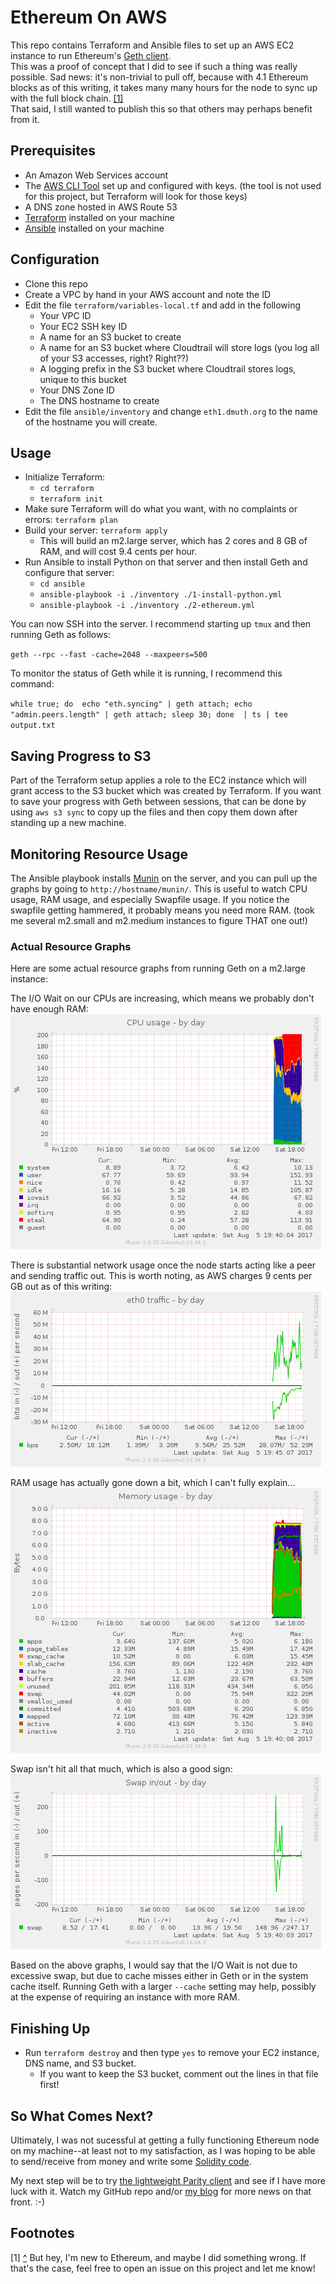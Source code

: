 # Ethereum On AWS

This repo contains Terraform and Ansible files to set up an AWS EC2 instance to run Ethereum's <a href="https://github.com/ethereum/go-ethereum/wiki/geth">Geth client</a>.  
This was a proof of concept that I did to see if such a thing was really possible.  Sad news: 
it's non-trivial to pull off, because with 4.1 Ethereum blocks as of this writing, it takes many 
many hours for the node to sync up with the full block chain. <a href="#note1">[1]</a><a name="back1"></a>  
That said, I still wanted to publish this so that others may perhaps benefit from it.


## Prerequisites

- An Amazon Web Services account
- The <a href="https://aws.amazon.com/cli/">AWS CLI Tool</a> set up and configured with keys. (the tool is not used for this project, but Terraform will look for those keys)
- A DNS zone hosted in AWS Route 53
- <a href="https://www.terraform.io/">Terraform</a> installed on your machine
- <a href="https://www.ansible.com/">Ansible</a> installed on your machine


## Configuration

- Clone this repo
- Create a VPC by hand in your AWS account and note the ID
- Edit the file `terraform/variables-local.tf` and add in the following
   - Your VPC ID
   - Your EC2 SSH key ID
   - A name for an S3 bucket to create
   - A name for an S3 bucket where Cloudtrail will store logs (you log all of your S3 accesses, right?  Right??)
   - A logging prefix in the S3 bucket where Cloudtrail stores logs, unique to this bucket
   - Your DNS Zone ID
   - The DNS hostname to create
-  Edit the file `ansible/inventory` and change `eth1.dmuth.org` to the name of the hostname you will create.


## Usage

- Initialize Terraform: 
   - `cd terraform`
   - `terraform init`
- Make sure Terraform will do what you want, with no complaints or errors: `terraform plan`
- Build your server: `terraform apply`
   - This will build an m2.large server, which has 2 cores and 8 GB of RAM, and will cost 9.4 cents per hour.
- Run Ansible to install Python on that server and then install Geth and configure that server:
   - `cd ansible`
   - `ansible-playbook -i ./inventory ./1-install-python.yml`
   - `ansible-playbook -i ./inventory ./2-ethereum.yml`

You can now SSH into the server.  I recommend starting up `tmux` and then running Geth as follows: 

`geth --rpc --fast -cache=2048 --maxpeers=500`

To monitor the status of Geth while it is running, I recommend this command:

`while true; do  echo "eth.syncing" | geth attach; echo "admin.peers.length" | geth attach; sleep 30; done  | ts | tee output.txt`


## Saving Progress to S3

Part of the Terraform setup applies a role to the EC2 instance which will grant access to the S3 bucket 
which was created by Terraform.  If you want to save your progress with Geth between sessions, that 
can be done by using `aws s3 sync` to copy up the files and then copy them down after standing up a new machine.


## Monitoring Resource Usage

The Ansible playbook installs <a href="http://munin-monitoring.org/">Munin</a> on the server, and you 
can pull up the graphs by going to `http://hostname/munin/`.  This is useful to watch CPU usage, RAM usage,
and especially Swapfile usage.  If you notice the swapfile getting hammered, it probably means you need
more RAM. (took me several m2.small and m2.medium instances to figure THAT one out!)


### Actual Resource Graphs

Here are some actual resource graphs from running Geth on a m2.large instance:

The I/O Wait on our CPUs are increasing, which means we probably don't have enough RAM:
<img src="img/cpu.png"/>

There is substantial network usage once the node starts acting like a peer and sending traffic out.
This is worth noting, as AWS charges 9 cents per GB out as of this writing:
<img src="img/network.png"/>

RAM usage has actually gone down a bit, which I can't fully explain...
<img src="img/ram.png"/>

Swap isn't hit all that much, which is also a good sign:
<img src="img/swap.png"/>

Based on the above graphs, I would say that the I/O Wait is not due to excessive swap, but due to cache misses
either in Geth or in the system cache itself.  Running Geth with a larger `--cache` setting may help, possibly
at the expense of requiring an instance with more RAM.


## Finishing Up

- Run `terraform destroy` and then type `yes` to remove your EC2 instance, DNS name, and S3 bucket.
   - If you want to keep the S3 bucket, comment out the lines in that file first!


## So What Comes Next?

Ultimately, I was not sucessful at getting a fully functioning Ethereum node on my machine--at least
not to my satisfaction, as I was hoping to be able to send/receive from money and write some
<a href="https://solidity.readthedocs.io/">Solidity code</a>.

My next step will be to try <a href="https://parity.io/">the lightweight Parity client</a> and see 
if I have more luck with it.  Watch my GitHub repo and/or <a href="http://www.dmuth.org/">my blog</a> 
for more news on that front. :-)



## Footnotes

<a name="note1"></a>[1] <a href="#back1">^</a> But hey, I'm new to Ethereum, and maybe I did something wrong.  If that's the case, feel
free to open an issue on this project and let me know! 




